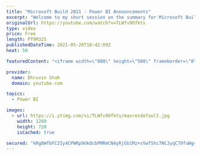 ```yaml
---
title: "Microsoft Build 2021 - Power BI Announcements"
excerpt: "Welcome to my short session on the summary for Microsoft Build Power BI Announcements. During May 2021, 25 Day 01 Microsoft announce 5 cool things for Power BI. Some announcements are launched, some are planned during July this year. Let's talk about each announcement in detail here with me!!  Top 5"
originalUrl: https://youtube.com/watch?v=TLWfv9Ofkts
type: video
price: Free
length: PT9M32S
publishedDateTime: 2021-05-26T10:42:09Z
heat: 50

featuredContent: "<iframe width=\"800\" height=\"500\" frameborder=\"0\" src=\"https://www.youtube.com/embed/TLWfv9Ofkts\" allow=\"accelerometer; autoplay; encrypted-media; gyroscope; picture-in-picture\" allowfullscreen></iframe>"

provider:
  name: Dhruvin Shah
  domain: youtube.com

topics:
  - Power BI

images:
  - url: https://i.ytimg.com/vi/TLWfv9Ofkts/maxresdefault.jpg
    width: 1280
    height: 720
    isCached: true

secured: "kRg8WfbFC2Iy4CPWRp9UkOcbPMRmCN4yRjGb1Mz+sVwTShc7NCJyqC79fuWg4192BGDRvYOfVPS8SLyre6WmtJXfAQ1p+C6TjyNf27++Ur8W2bUHwFfZs4X1aKnRqNHL13GFFEGJCzkWyWsOtQOBGDCyhF58Y+Pu1dFQFRg5AM8ssNoq2DTs5QwvWy8oOHSJnhA+3dY9nk7MSt/AtOLFsmE9qyinkmyrRBIp2QdAw2j3DeUqb8g+ZX4WcTR79+CrCXZuNtCsW1DQyagVGyrXfXZajhqvvfkT7NbaC2vPGVyPqr8WdF6cyH6bZUvck9r/5UbYYFSMVRh0eVSqsQd9xCSCRRvRbqo0wC+ss3GX1qYD/ZpKWJHvvUuAwi36QFgQKt9vQS3rMy4BatEw8111FEZyIOMGfHdzmvqjEeFUv38=;OJXvgLxxBPzyCFtHNqHn8g=="
---
```


